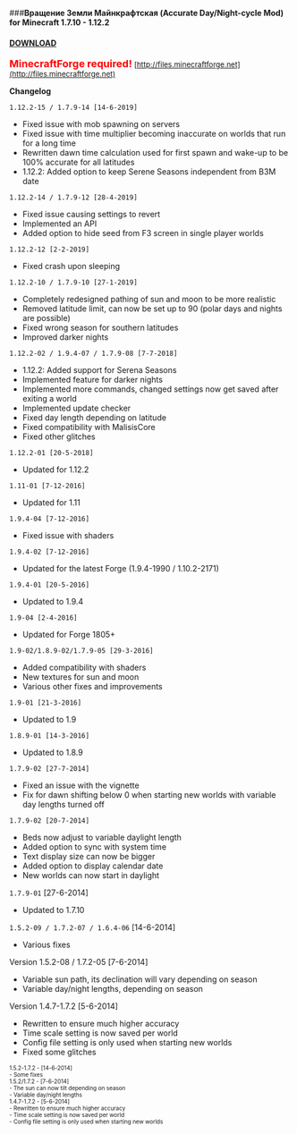 ###**Вращение Земли Майнкрафтская (Accurate Day/Night-cycle Mod) for Minecraft 1.7.10 - 1.12.2**

#### **[DOWNLOAD](https://github.com/Sedridor/B3M/wiki/Downloads)**

**<font size=4 color=red>MinecraftForge required!</font>**
<font size=2>[http://files.minecraftforge.net](http://files.minecraftforge.net)</font>

**Changelog**

`1.12.2-15 / 1.7.9-14 [14-6-2019]`
- Fixed issue with mob spawning on servers
- Fixed issue with time multiplier becoming inaccurate on worlds that run for a long time
- Rewritten dawn time calculation used for first spawn and wake-up to be 100% accurate for all latitudes
- 1.12.2: Added option to keep Serene Seasons independent from B3M date

`1.12.2-14 / 1.7.9-12 [28-4-2019]`
- Fixed issue causing settings to revert
- Implemented an API
- Added option to hide seed from F3 screen in single player worlds

`1.12.2-12 [2-2-2019]`
- Fixed crash upon sleeping

`1.12.2-10 / 1.7.9-10 [27-1-2019]`
- Completely redesigned pathing of sun and moon to be more realistic
- Removed latitude limit, can now be set up to 90 (polar days and nights are possible)
- Fixed wrong season for southern latitudes
- Improved darker nights

`1.12.2-02 / 1.9.4-07 / 1.7.9-08 [7-7-2018]`
- 1.12.2: Added support for Serena Seasons
- Implemented feature for darker nights
- Implemented more commands, changed settings now get saved after exiting a world
- Implemented update checker
- Fixed day length depending on latitude
- Fixed compatibility with MalisisCore
- Fixed other glitches

`1.12.2-01 [20-5-2018]`
- Updated for 1.12.2

`1.11-01 [7-12-2016]`
- Updated for 1.11

`1.9.4-04 [7-12-2016]`
- Fixed issue with shaders

`1.9.4-02 [7-12-2016]`
- Updated for the latest Forge (1.9.4-1990 / 1.10.2-2171)

`1.9.4-01 [20-5-2016]`
- Updated to 1.9.4

`1.9-04 [2-4-2016]`
- Updated for Forge 1805+

`1.9-02/1.8.9-02/1.7.9-05 [29-3-2016]`
- Added compatibility with shaders
- New textures for sun and moon
- Various other fixes and improvements

`1.9-01 [21-3-2016]`
- Updated to 1.9

`1.8.9-01 [14-3-2016]`
- Updated to 1.8.9

`1.7.9-02 [27-7-2014]`
- Fixed an issue with the vignette
- Fix for dawn shifting below 0 when starting new worlds with variable day lengths turned off

`1.7.9-02 [20-7-2014]`
- Beds now adjust to variable daylight length
- Added option to sync with system time
- Text display size can now be bigger
- Added option to display calendar date
- New worlds can now start in daylight

`1.7.9-01` [27-6-2014]
- Updated to 1.7.10

`1.5.2-09 / 1.7.2-07 / 1.6.4-06` [14-6-2014]
- Various fixes

Version 1.5.2-08 / 1.7.2-05 [7-6-2014]
- Variable sun path, its declination will vary depending on season
- Variable day/night lengths, depending on season

Version 1.4.7-1.7.2 [5-6-2014]
- Rewritten to ensure much higher accuracy
- Time scale setting is now saved per world
- Config file setting is only used when starting new worlds
- Fixed some glitches

<font size=1>1.5.2-1.7.2 - \[14-6-2014\]<br>
\- Some fixes<br>
<font size=1>1.5.2/1.7.2 - \[7-6-2014\]<br>
\- The sun can now tilt depending on season<br>
\- Variable day/night lengths<br>
<font size=1>1.4.7-1.7.2 - \[5-6-2014\]<br>
\- Rewritten to ensure much higher accuracy<br>
\- Time scale setting is now saved per world<br>
\- Config file setting is only used when starting new worlds</font><br>
